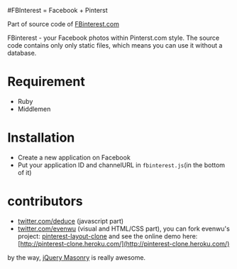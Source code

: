 #FBInterest = Facebook + Pinterst

Part of source code of [FBinterest.com](http://fbinterest.com/)

FBinterest - your Facebook photos within Pinterst.com style. The source code contains only only static files, which means you can use it without a database. 

# Requirement

* Ruby
* Middlemen

# Installation

* Create a new application on Facebook
* Put your application ID and channelURL in ```fbinterest.js```(in the bottom of it)


# contributors

* [twitter.com/deduce](http://twitter.com/deduce) (javascript part)
* [twitter.com/evenwu](http://twitter.com/evenwu) (visual and HTML/CSS part), you can fork evenwu's project: [pinterest-layout-clone](https://github.com/evenwu/pinterest-clone-layout) and see the online demo here: [http://pinterest-clone.heroku.com/](http://pinterest-clone.heroku.com/)

by the way, [jQuery Masonry](http://masonry.desandro.com/) is really awesome.
